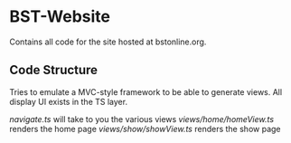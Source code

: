# BST-Website
Contains all code for the site hosted at bstonline.org.
## Code Structure
Tries to emulate a MVC-style framework to be able to generate views. All display UI exists in the TS layer.

*navigate.ts* will take to you the various views
*views/home/homeView.ts* renders the home page
*views/show/showView.ts* renders the show page
